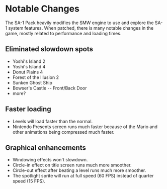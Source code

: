 # Notable Changes

The SA-1 Pack heavily modifies the SMW engine to use and explore the SA-1 system features.
When patched, there is many notable changes in the game, mostly related to performance and loading times.

## Eliminated slowdown spots
* Yoshi's Island 2
* Yoshi's Island 4
* Donut Plains 4
* Forest of the Illusion 2
* Sunken Ghost Ship
* Bowser's Castle -- Front/Back Door
* more?

## Faster loading
* Levels will load faster than the normal.
* Nintendo Presents screen runs much faster because of the Mario and other animations being compressed much faster.

## Graphical enhancements
* Windowing effects won't slowdown.
* Circle-in effect on title screen runs much more smoother.
* Circle-out effect after beating a level runs much more smoother.
* The spotlight sprite will run at full speed (60 FPS) instead of quarter speed (15 FPS).

